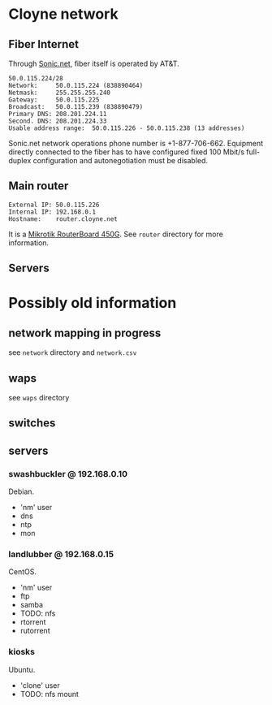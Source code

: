 # Cloyne network

## Fiber Internet

Through [Sonic.net](http://sonic.net/), fiber itself is operated by AT&T.

    50.0.115.224/28
    Network:     50.0.115.224 (838890464)
    Netmask:     255.255.255.240
    Gateway:     50.0.115.225
    Broadcast:   50.0.115.239 (838890479)
    Primary DNS: 208.201.224.11
    Second. DNS: 208.201.224.33
    Usable address range:  50.0.115.226 - 50.0.115.238 (13 addresses)

Sonic.net network operations phone number is +1-877-706-662. Equipment directly connected to the fiber has to have configured fixed 100 Mbit/s full-duplex configuration and autonegotiation must be disabled.

## Main router

    External IP: 50.0.115.226
    Internal IP: 192.168.0.1
    Hostname:    router.cloyne.net

It is a [Mikrotik RouterBoard 450G](http://routerboard.com/RB450G). See `router` directory for more information.

## Servers




# Possibly old information

## network mapping in progress

see `network` directory and `network.csv`


## waps

see `waps` directory

## switches

## servers

### swashbuckler @ 192.168.0.10

Debian.
- 'nm' user 
- dns
- ntp
- mon

### landlubber @ 192.168.0.15

CentOS.
- 'nm' user 
- ftp
- samba
- TODO: nfs
- rtorrent
- rutorrent

### kiosks

Ubuntu.
- 'clone' user
- TODO: nfs mount
